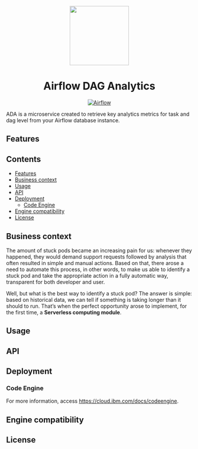 <p align="center">
    <img src="https://media.github.ibm.com/user/376942/files/7bb5fe80-231a-11ed-8440-8c14e1e3c289" height="160">
    <h1 align="center">Airflow DAG Analytics</h1>
</p>

<p align="center">
  <a href="https://airflow.apache.org/">
    <img alt="Airflow" src="https://img.shields.io/static/v1?label=MADE+FOR&message=AIRFLOW&color=017CEE&logo=Apache+Airflow" />
  </a>
</p>

<!-- <h2><img height="20" src="https://media.github.ibm.com/user/376942/files/ebc48480-231a-11ed-8b70-30e2b8893504">&nbsp;&nbsp;What is ADA?</h2> -->

ADA is a microservice created to retrieve key analytics metrics for task and dag level from your Airflow database instance.

<h2>Features</h2>

<h2>Contents</h2>

- [Features](#features)
- [Business context](#business-context)
- [Usage](#usage)
- [API](#api)
- [Deployment](#deployment)
	- [Code Engine](#code-engine)
- [Engine compatibility](#engine-compatibility)
- [License](#license)

<h2>Business context</h2>

The amount of stuck pods became an increasing pain for us: whenever they happened, they would demand support requests followed by analysis that often resulted in simple and manual actions. Based on that, there arose a need to automate this process, in other words, to make us able to identify a stuck pod and take the appropriate action in a fully automatic way, transparent for both developer and user.

Well, but what is the best way to identify a stuck pod? The answer is simple: based on historical data, we can tell if something is taking longer than it should to run. That’s when the perfect opportunity arose to implement, for the first time, a **Serverless computing module**.

<h2>Usage</h2>

<h2>API</h2>

<h2>Deployment</h2>

<h3>Code Engine</h3>

For more information, access https://cloud.ibm.com/docs/codeengine.

<h2>Engine compatibility</h2>

<h2>License</h2>